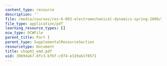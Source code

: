 ```yaml
---
content_type: resource
description: ''
file: /media/courses/res-6-003-electromechanical-dynamics-spring-2009/30694a678fc3bf6fc974e329ab1f0571_chap01_emd.pdf
file_type: application/pdf
learning_resource_types: []
ocw_type: OCWFile
parent_title: Part I
parent_type: SupplementalResourceSection
resourcetype: Document
title: chap01_emd.pdf
uid: 30694a67-8fc3-bf6f-c974-e329ab1f0571
---
```


